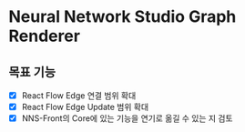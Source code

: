# Neural Network Studio Graph Renderer

## 목표 기능

- [x] React Flow Edge 연결 범위 확대
- [x] React Flow Edge Update 범위 확대 
- [x] NNS-Front의 Core에 있는 기능을 연기로 옮길 수 있는 지 검토

